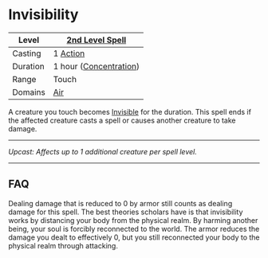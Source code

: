 # Invisibility

| Level    | [2nd Level Spell](2nd%20Level%20Spells.md)                                           |
| -------- | --------------------------------------------------- |
| Casting  | 1 [Action](../../../../Game%20Procedures/Action.md) |
| Duration | 1 hour ([Concentration](../../../Concentration.md)) |
| Range    | Touch                                               |
| Domains  | [Air](../../../Spell%20Domains/Air.md)              |

A creature you touch becomes [Invisible](../../../../Conditions/Invisible.md) for the duration. This spell ends if the affected creature casts a spell or causes another creature to take damage.

---
*Upcast: Affects up to 1 additional creature per spell level.*

---

## FAQ

Dealing damage that is reduced to 0 by armor still counts as dealing damage for this spell. The best theories scholars have is that invisibility works by distancing your body from the physical realm. By harming another being, your soul is forcibly reconnected to the world. The armor reduces the damage you dealt to effectively 0, but you still reconnected your body to the physical realm through attacking.
